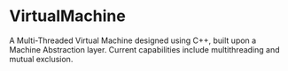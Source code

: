 # VirtualMachine

A Multi-Threaded Virtual Machine designed using C++, built upon a Machine Abstraction layer. Current capabilities include multithreading and mutual exclusion.
